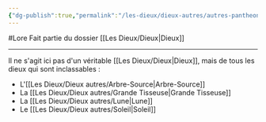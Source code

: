 ```yaml
---
{"dg-publish":true,"permalink":"/les-dieux/dieux-autres/autres-pantheons/"}
---
```


#Lore 
Fait partie du dossier [[Les Dieux/Dieux\|Dieux]]

-------

Il ne s'agit ici pas d'un véritable [[Les Dieux/Dieux\|Dieux]], mais de tous les dieux qui sont inclassables :
- L'[[Les Dieux/Dieux autres/Arbre-Source\|Arbre-Source]]
- La [[Les Dieux/Dieux autres/Grande Tisseuse\|Grande Tisseuse]]
- La [[Les Dieux/Dieux autres/Lune\|Lune]]
- Le [[Les Dieux/Dieux autres/Soleil\|Soleil]]